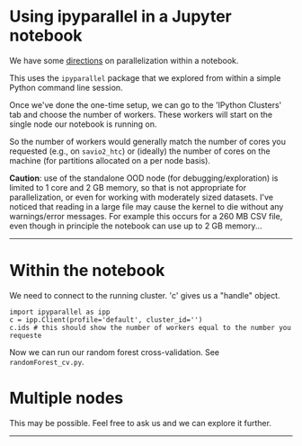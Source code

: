 # Using ipyparallel in a Jupyter notebook

We have some [directions](https://docs-research-it.berkeley.edu/services/high-performance-computing/user-guide/ood/jupyter-parallelization/) on parallelization within a notebook. 

This uses the `ipyparallel` package that we explored from within a simple Python command line session. 

Once we've done the one-time setup, we can go to the 'IPython Clusters' tab and choose the number of workers. These workers will start on the single node our notebook is running on. 

So the number of workers would generally match the number of cores you requested (e.g., on `savio2_htc`) or (ideally) the number of cores on the machine (for partitions allocated on a per node basis).

**Caution**: use of the standalone OOD node (for debugging/exploration) is limited to 1 core and 2 GB memory, so that is not appropriate for parallelization, or even for working with moderately sized datasets. I've noticed that reading in a large file may cause the kernel to die without any warnings/error messages. For example this occurs for a 260 MB CSV file, even though in principle the notebook can use up to 2 GB memory...

--- 

# Within the notebook

We need to connect to the running cluster. 'c' gives us a "handle" object.

```
import ipyparallel as ipp
c = ipp.Client(profile='default', cluster_id='')
c.ids # this should show the number of workers equal to the number you requeste
```

Now we can run our random forest cross-validation. See `randomForest_cv.py`.

# Multiple nodes

This may be possible. Feel free to ask us and we can explore it further. 

---
